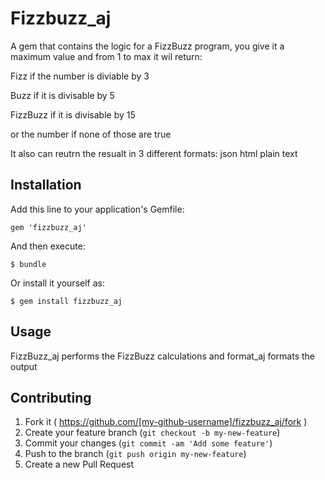 # Fizzbuzz_aj

A gem that contains the logic for a FizzBuzz program, you give it a maximum value and from 1 to max it wil return:

Fizz if the number is diviable by 3

Buzz if it is divisable by 5

FizzBuzz if it is divisable by 15

or the number if none of those are true

It also can reutrn the resualt in 3 different formats:
json
html
plain text

## Installation

Add this line to your application's Gemfile:

    gem 'fizzbuzz_aj'

And then execute:

    $ bundle

Or install it yourself as:

    $ gem install fizzbuzz_aj

## Usage

FizzBuzz_aj performs the FizzBuzz calculations and format_aj formats the output

## Contributing

1. Fork it ( https://github.com/[my-github-username]/fizzbuzz_aj/fork )
2. Create your feature branch (`git checkout -b my-new-feature`)
3. Commit your changes (`git commit -am 'Add some feature'`)
4. Push to the branch (`git push origin my-new-feature`)
5. Create a new Pull Request
